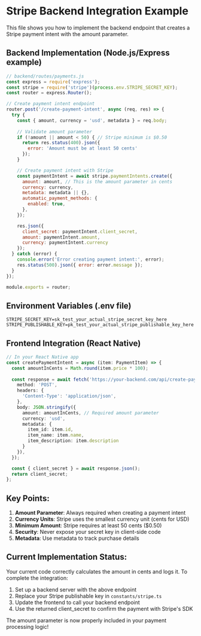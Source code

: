 # Stripe Backend Integration Example

This file shows you how to implement the backend endpoint that creates a Stripe payment intent with the amount parameter.

## Backend Implementation (Node.js/Express example)

```javascript
// backend/routes/payments.js
const express = require('express');
const stripe = require('stripe')(process.env.STRIPE_SECRET_KEY);
const router = express.Router();

// Create payment intent endpoint
router.post('/create-payment-intent', async (req, res) => {
  try {
    const { amount, currency = 'usd', metadata } = req.body;
    
    // Validate amount parameter
    if (!amount || amount < 50) { // Stripe minimum is $0.50
      return res.status(400).json({ 
        error: 'Amount must be at least 50 cents' 
      });
    }

    // Create payment intent with Stripe
    const paymentIntent = await stripe.paymentIntents.create({
      amount: amount, // This is the amount parameter in cents
      currency: currency,
      metadata: metadata || {},
      automatic_payment_methods: {
        enabled: true,
      },
    });

    res.json({
      client_secret: paymentIntent.client_secret,
      amount: paymentIntent.amount,
      currency: paymentIntent.currency
    });
  } catch (error) {
    console.error('Error creating payment intent:', error);
    res.status(500).json({ error: error.message });
  }
});

module.exports = router;
```

## Environment Variables (.env file)

```
STRIPE_SECRET_KEY=sk_test_your_actual_stripe_secret_key_here
STRIPE_PUBLISHABLE_KEY=pk_test_your_actual_stripe_publishable_key_here
```

## Frontend Integration (React Native)

```typescript
// In your React Native app
const createPaymentIntent = async (item: PaymentItem) => {
  const amountInCents = Math.round(item.price * 100);
  
  const response = await fetch('https://your-backend.com/api/create-payment-intent', {
    method: 'POST',
    headers: {
      'Content-Type': 'application/json',
    },
    body: JSON.stringify({
      amount: amountInCents, // Required amount parameter
      currency: 'usd',
      metadata: {
        item_id: item.id,
        item_name: item.name,
        item_description: item.description
      }
    }),
  });

  const { client_secret } = await response.json();
  return client_secret;
};
```

## Key Points:

1. **Amount Parameter**: Always required when creating a payment intent
2. **Currency Units**: Stripe uses the smallest currency unit (cents for USD)
3. **Minimum Amount**: Stripe requires at least 50 cents ($0.50)
4. **Security**: Never expose your secret key in client-side code
5. **Metadata**: Use metadata to track purchase details

## Current Implementation Status:

Your current code correctly calculates the amount in cents and logs it. To complete the integration:

1. Set up a backend server with the above endpoint
2. Replace your Stripe publishable key in `constants/stripe.ts`
3. Update the frontend to call your backend endpoint
4. Use the returned client_secret to confirm the payment with Stripe's SDK

The amount parameter is now properly included in your payment processing logic!
